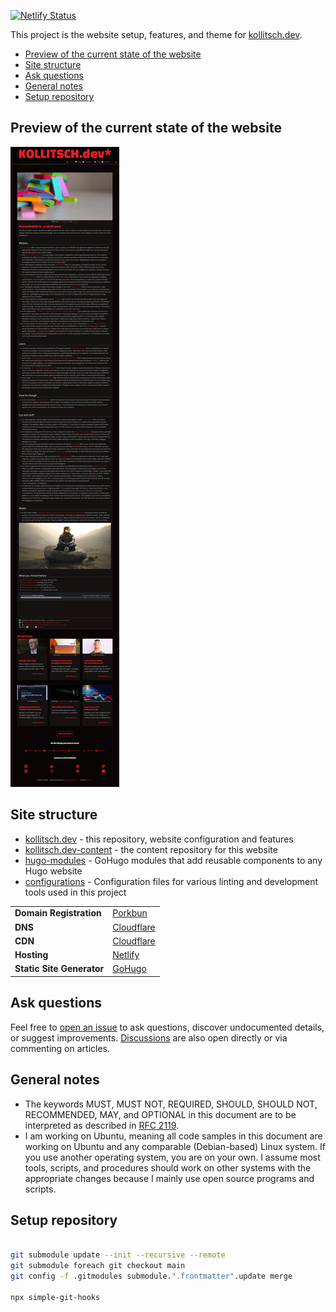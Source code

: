 <!--lint disable no-multiple-toplevel-headings -->

[![Netlify Status](https://api.netlify.com/api/v1/badges/02e05c7a-11a0-48e0-988f-7fc12267eb89/deploy-status)](https://app.netlify.com/sites/kollitsch-dev/deploys)

This project is the website setup, features, and theme for [kollitsch.dev](https://kollitsch.dev/).

<!--lint ignore-->

* [Preview of the current state of the website](#preview-of-the-current-state-of-the-website)
* [Site structure](#site-structure)
* [Ask questions](#ask-questions)
* [General notes](#general-notes)
* [Setup repository](#setup-repository)

## Preview of the current state of the website

![Screenshot of kollitsch.dev](.github/screenshots/screenshot.png)

## Site structure

* [kollitsch.dev](https://github.com/davidsneighbour/kollitsch.dev) - this repository, website configuration and features
* [kollitsch.dev-content](https://github.com/davidsneighbour/kollitsch.dev-content) - the content repository for this website
* [hugo-modules](https://github.com/davidsneighbour/hugo-modules) - GoHugo modules that add reusable components to any Hugo website
* [configurations](https://github.com/davidsneighbour/configurations) - Configuration files for various linting and development tools used in this project

<!--lint ignore-->
|                           |                                                 |
| ------------------------- | ----------------------------------------------- |
| **Domain Registration**   | [Porkbun](https://porkbun.com/products/domains) |
| **DNS**                   | [Cloudflare](https://cloudflare.com)            |
| **CDN**                   | [Cloudflare](https://cloudflare.com)            |
| **Hosting**               | [Netlify](https://netlify.com)                  |
| **Static Site Generator** | [GoHugo](https://gohugo.io)                     |

## Ask questions

Feel free to [open an issue](https://github.com/davidsneighbour/kollitsch.dev/issues/new?assignees=davidsneighbour\&labels=state%3Aunconfirmed\&template=custom.md\&title=) to ask questions, discover undocumented details, or suggest improvements. [Discussions](https://github.com/davidsneighbour/kollitsch.dev/discussions) are also open directly or via commenting on articles.

## General notes

* The keywords MUST, MUST NOT, REQUIRED, SHOULD, SHOULD NOT, RECOMMENDED, MAY, and OPTIONAL in this document are to be interpreted as described in [RFC 2119](https://www.ietf.org/rfc/rfc2119.txt).
* I am working on Ubuntu, meaning all code samples in this document are working on Ubuntu and any comparable (Debian-based) Linux system. If you use another operating system, you are on your own. I assume most tools, scripts, and procedures should work on other systems with the appropriate changes because I mainly use open source programs and scripts.

## Setup repository

```bash

git submodule update --init --recursive --remote
git submodule foreach git checkout main
git config -f .gitmodules submodule.".frontmatter".update merge

npx simple-git-hooks
```
